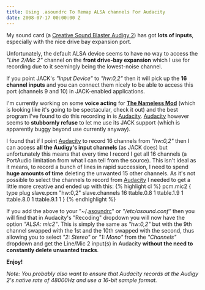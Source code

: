 ```yaml
---
title: Using .asoundrc To Remap ALSA channels For Audacity
date: 2008-07-17 00:00:00 Z
---
```


My sound card (a [Creative Sound Blaster Audigy 2](http://en.wikipedia.org/wiki/Sound_Blaster_Audigy)) has got **lots of inputs**, especially with the nice drive bay expansion port.

Unfortunately, the default ALSA device seems to have no way to access the _"Line 2/Mic 2"_ channel on the **front drive-bay expansion** which I use for recording due to it seemingly being the lowest-noise channel.

If you point JACK's _"Input Device"_ to _"hw:0,2"_ then it will pick up the **16 channel inputs** and you can connect them nicely to be able to access this port (channels 9 and 10) in JACK-enabled applications.

I'm currently working on some **voice acting** for [**The Nameless Mod**](http://thenamelessmod.com/editors_choice/) (which is looking like it's going to be spectacular, check it out) and the best program I've found to do this recording in is [Audacity](http://audacity.sourceforge.net/). [Audacity](http://audacity.sourceforge.net/) however seems to **stubbornly refuse** to let me use its JACK support (which is apparently buggy beyond use currently anyway).

I found that if I point [Audacity](http://audacity.sourceforge.net/) to record 16 channels from _"hw:0,2"_ then I can access **all the Audigy's input channels** (as JACK does) but unfortunately this means that every time I record I get all 16 channels (a PortAudio limitation from what I can tell from the source). This isn't ideal as it means, to record a bunch of lines in rapid succession, I need to spend **huge amounts of time** deleting the unwanted 15 other channels. As it's not possible to select the channels to record from [Audacity](http://audacity.sourceforge.net/) I needed to get a little more creative and ended up with this:
{% highlight cl %}
pcm.mic2 {
  type plug
  slave.pcm "hw:0,2"
  slave.channels 16
  ttable.0.8 1
  ttable.1.9 1
  ttable.8.0 1
  ttable.9.1 1
}
{% endhighlight %}

If you add the above to your "~/.[asoundrc](http://www.alsa-project.org/main/index.php/Asoundrc)" or _"/etc/asound.conf"_ then you will find that in Audacity's "Recoding" dropdown you will now have the option _"ALSA: mic2"_. This is simply the same as _"hw:0,2"_ but with the 9th channel swapped with the 1st and the 10th swapped with the second, thus allowing you to select _"2: Stereo"_ or _"1: Mono"_ from the _"Channels"_ dropdown and get the Line/Mic 2 input(s) in Audacity **without the need to constantly delete unwanted tracks**.

**Enjoy!**

_Note: You probably also want to ensure that Audacity records at the Audigy 2's native rate of 48000Hz and use a 16-bit sample format._
